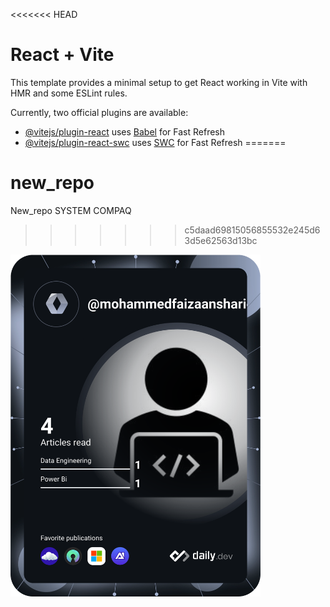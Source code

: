 <<<<<<< HEAD
# React + Vite

This template provides a minimal setup to get React working in Vite with HMR and some ESLint rules.

Currently, two official plugins are available:

- [@vitejs/plugin-react](https://github.com/vitejs/vite-plugin-react/blob/main/packages/plugin-react/README.md) uses [Babel](https://babeljs.io/) for Fast Refresh
- [@vitejs/plugin-react-swc](https://github.com/vitejs/vite-plugin-react-swc) uses [SWC](https://swc.rs/) for Fast Refresh
=======
# new_repo
New_repo
SYSTEM COMPAQ
>>>>>>> c5daad69815056855532e245d63d5e62563d13bc

<a href="https://app.daily.dev/DailyDevTips"><img src="https://github.com/mohammedfaizaansharief1/new-repo/blob/master/devcard.svg" width="400" alt="Mohammed Faizaan Sharief's Dev Card"/></a>
